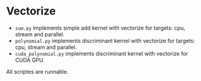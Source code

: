 # Vectorize

- `sum.py` implements simple add kernel with vectorize for targets: cpu, stream and parallel.
- `polynomial.py` implements discriminant kernel with vectorize for targets: cpu, stream and parallel.
- `cuda_polynomial.py` implements discriminant kernel with vectorize for CUDA GPU.

All scriptes are runnable.
